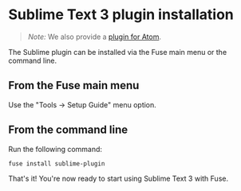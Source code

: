 # Sublime Text 3 plugin installation

> *Note:* We also provide a [plugin for Atom](atom-plugin.md).

The Sublime plugin can be installed via the Fuse main menu or the command line.

## From the Fuse main menu

Use the "Tools -> Setup Guide" menu option.

## From the command line

Run the following command:

	fuse install sublime-plugin

That's it! You're now ready to start using Sublime Text 3 with Fuse.
